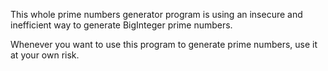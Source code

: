 This whole prime numbers generator program is using an insecure and inefficient way to generate BigInteger prime numbers.

Whenever you want to use this program to generate prime numbers, use it at your own risk. 
